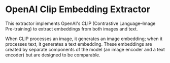 # OpenAI Clip Embedding Extractor

This extractor implements OpenAI's CLIP (Contrastive Language–Image Pre-training) to extract embeddings from both images and text.

When CLIP processes an image, it generates an image embedding; when it processes text, it generates a text embedding. These embeddings are created by separate components of the model (an image encoder and a text encoder) but are designed to be comparable.
